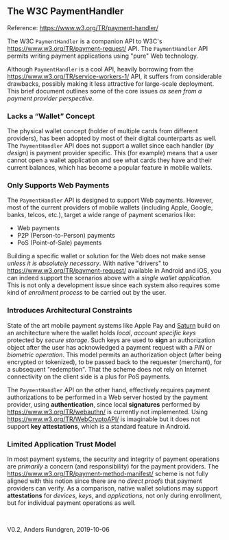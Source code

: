 ## The W3C PaymentHandler

Reference: https://www.w3.org/TR/payment-handler/

The W3C `PaymentHandler` is a companion API to W3C's
https://www.w3.org/TR/payment-request/ API. The `PaymentHandler` API
permits writing payment applications using "pure" Web technology.

Although `PaymentHandler` is a cool API, heavily borrowing from the https://www.w3.org/TR/service-workers-1/ API, 
it suffers from considerable drawbacks, possibly making it less attractive for large-scale deployment.  This brief document
outlines some of the core issues *as seen from a payment provider perspective*.

### Lacks a “Wallet” Concept
The physical wallet concept (holder of multiple cards 
from different providers), has been adopted by most of their digital counterparts as
well. The `PaymentHandler` API does not support a wallet since each handler
(*by design*) is payment provider specific.  This (for example) means
that a user cannot open a wallet application and see what cards they have and their
current balances, which has become a popular feature in mobile wallets.

### Only Supports Web Payments
The `PaymentHandler` API is designed to support Web payments.
However, most of the current providers of mobile wallets (including
Apple, Google, banks, telcos, etc.), target a
wide range of payment scenarios like:
- Web payments
- P2P (Person-to-Person) payments
- PoS (Point-of-Sale) payments

Building a specific wallet or solution for the Web does not make sense 
*unless it is absolutely necessary*. With native "drivers" to
https://www.w3.org/TR/payment-request/ available in Android and iOS,
you can indeed support the scenarios above with a *single wallet application*. This is
not only a development issue since each system also requires some
kind of *enrollment process* to be carried out by the user.

### Introduces Architectural Constraints
State of the art mobile payment systems like Apple Pay and 
[Saturn](https://cyberphone.github.io/doc/saturn/saturn-authorization.pdf)
build on an architecture where the wallet holds *local*, *account specific keys* protected
by *secure storage*. Such keys are used to **sign** an authorization object
after the user has acknowledged a payment request with a *PIN* or
*biometric operation*.  This model permits an authorization object
(after being encrypted or tokenized), to be passed back to the requester (merchant),
for a subsequent "redemption".  That the scheme does not rely on Internet
connectivity on the client side is a plus for PoS payments.

The `PaymentHandler` API on the other hand, effectively requires payment
authorizations to be performed in a
Web server hosted by the payment provider, using **authentication**,
since local **signatures** performed by https://www.w3.org/TR/webauthn/ is currently not implemented.
Using https://www.w3.org/TR/WebCryptoAPI/ is imaginable but it does not support
**key attestations**, which is a standard feature in Android.

### Limited Application Trust Model
In most payment systems, the security and integrity of payment operations are *primarily* a concern
(and responsibility) for the payment providers.  The https://www.w3.org/TR/payment-method-manifest/ scheme is not
fully aligned with this notion since there are no *direct proofs* that payment
providers can verify.  As a comparison, native wallet solutions may support **attestations** for
*devices*, *keys*, and *applications*, not only during enrollment, but for individual payment operations as well.

&nbsp;

V0.2, Anders Rundgren, 2019-10-06
